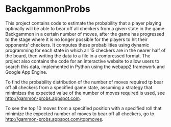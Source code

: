 # BackgammonProbs

This project contains code to estimate the probability that a player playing optimally will be able to bear off all checkers from a given state in the game Backgammon in a certain number of moves, after the game has progressed to the stage where it is no longer possible for the players to hit their opponents' checkers. It computes these probabilities using dynamic programming for each state in which all 15 checkers are in the nearer half of the board, then writing the data to a file in a compressed format. The project also contains the code for an interactive website to allow users to search this data, implemented in Python using the webapp2 framework and Google App Engine.

To find the probability distribution of the number of moves required tp bear off all checkers from a specified game state, assuming a strategy that minimizes the expected value of the number of moves required is used, see http://gammon-probs.appspot.com.

To see the top 10 moves from a specified position with a specified roll that minimize the expected number of moves to bear off all checkers, go to http://gammon-probs.appspot.com/topmoves.

